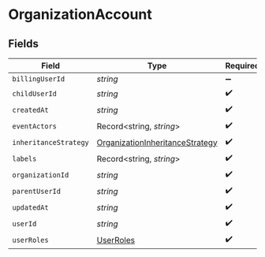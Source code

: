 # OrganizationAccount


## Fields

| Field                                                                                     | Type                                                                                      | Required                                                                                  | Description                                                                               |
| ----------------------------------------------------------------------------------------- | ----------------------------------------------------------------------------------------- | ----------------------------------------------------------------------------------------- | ----------------------------------------------------------------------------------------- |
| `billingUserId`                                                                           | *string*                                                                                  | :heavy_minus_sign:                                                                        | N/A                                                                                       |
| `childUserId`                                                                             | *string*                                                                                  | :heavy_check_mark:                                                                        | N/A                                                                                       |
| `createdAt`                                                                               | *string*                                                                                  | :heavy_check_mark:                                                                        | N/A                                                                                       |
| `eventActors`                                                                             | Record<string, *string*>                                                                  | :heavy_check_mark:                                                                        | N/A                                                                                       |
| `inheritanceStrategy`                                                                     | [OrganizationInheritanceStrategy](../../models/shared/organizationinheritancestrategy.md) | :heavy_check_mark:                                                                        | N/A                                                                                       |
| `labels`                                                                                  | Record<string, *string*>                                                                  | :heavy_check_mark:                                                                        | N/A                                                                                       |
| `organizationId`                                                                          | *string*                                                                                  | :heavy_check_mark:                                                                        | N/A                                                                                       |
| `parentUserId`                                                                            | *string*                                                                                  | :heavy_check_mark:                                                                        | N/A                                                                                       |
| `updatedAt`                                                                               | *string*                                                                                  | :heavy_check_mark:                                                                        | N/A                                                                                       |
| `userId`                                                                                  | *string*                                                                                  | :heavy_check_mark:                                                                        | N/A                                                                                       |
| `userRoles`                                                                               | [UserRoles](../../models/shared/userroles.md)                                             | :heavy_check_mark:                                                                        | N/A                                                                                       |